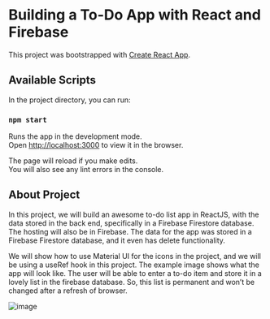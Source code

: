 # Building a To-Do App with React and Firebase

This project was bootstrapped with [Create React App](https://github.com/facebook/create-react-app).

## Available Scripts

In the project directory, you can run:

### `npm start`

Runs the app in the development mode.\
Open [http://localhost:3000](http://localhost:3000) to view it in the browser.

The page will reload if you make edits.\
You will also see any lint errors in the console.

## About Project

In this project, we will build an awesome to-do list app in ReactJS, with the data stored in the back end, specifically in a Firebase Firestore database. The hosting will also
be in Firebase. The data for the app was stored in a Firebase Firestore database, and it even has delete functionality.

We will show how to use Material UI for the icons in the project, and we will be using a useRef hook in this project. The example image shows what the app will look like. The user will be able to enter a to-do item and store it in a lovely list in the firebase database. So, this list is permanent and won’t be changed after a refresh of browser.

![image](https://user-images.githubusercontent.com/89516817/146153045-c90d8b9a-e0a6-4830-a87a-3cbaea2a224e.png)
